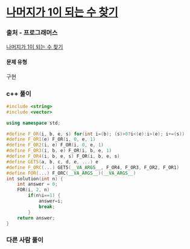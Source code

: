 # [나머지가 1이 되는 수 찾기](https://school.programmers.co.kr/learn/courses/30/lessons/87389)

### 출처 - 프로그래머스
[나머지가 1이 되는 수 찾기](https://school.programmers.co.kr/learn/courses/30/lessons/87389)

#### 문제 유형
구현

### c++ 풀이
```c++
#include <string>
#include <vector>

using namespace std;

#define F_OR(i, b, e, s) for(int i=(b); (s)>0?i<(e):i>(e); i+=(s))
#define F_OR1(e) F_OR(i, 0, e, 1)
#define F_OR2(i, e) F_OR(i, 0, e, 1)
#define F_OR3(i, b, e) F_OR(i, b, e, 1)
#define F_OR4(i, b, e, s) F_OR(i, b, e, s)
#define GET5(a, b, c, d, e, ...) e
#define F_ORC(...) GET5(__VA_ARGS__, F_OR4, F_OR3, F_OR2, F_OR1)
#define FOR(...) F_ORC(__VA_ARGS__)(__VA_ARGS__)
int solution(int n) {
    int answer = 0;
    FOR(i, 2, n)
        if(n%i==1) {
            answer=i;
            break;
        }
    return answer;
}
```

### 다른 사람 풀이
```c++

```